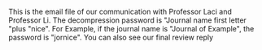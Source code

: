 This is the email file of our communication with Professor Laci and Professor Li. 
The decompression password is "Journal name first letter "plus "nice".
For Example, if the journal name is "Journal of Example", the password is "jornice".
You can also see our final review reply

